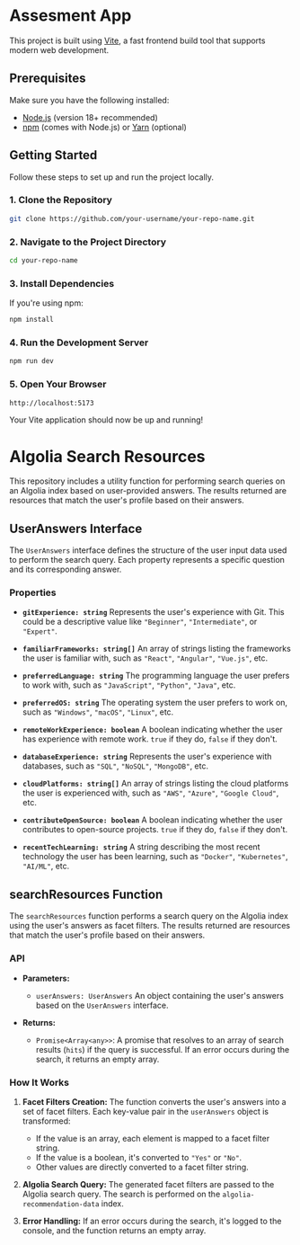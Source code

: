# Assesment App

This project is built using [Vite](https://vitejs.dev/), a fast frontend build tool that supports modern web development.

## Prerequisites

Make sure you have the following installed:

- [Node.js](https://nodejs.org/) (version 18+ recommended)
- [npm](https://www.npmjs.com/) (comes with Node.js) or [Yarn](https://yarnpkg.com/) (optional)

## Getting Started

Follow these steps to set up and run the project locally.

### 1. Clone the Repository

```bash
git clone https://github.com/your-username/your-repo-name.git
```

### 2. Navigate to the Project Directory

```bash
cd your-repo-name
```

### 3. Install Dependencies

If you're using npm:

```bash
npm install
```

### 4. Run the Development Server

```bash
npm run dev
```

### 5. Open Your Browser

```bash
http://localhost:5173
```

Your Vite application should now be up and running!

# Algolia Search Resources

This repository includes a utility function for performing search queries on an Algolia index based on user-provided answers. The results returned are resources that match the user's profile based on their answers.

## UserAnswers Interface

The `UserAnswers` interface defines the structure of the user input data used to perform the search query. Each property represents a specific question and its corresponding answer.

### Properties

- **`gitExperience: string`**
  Represents the user's experience with Git. This could be a descriptive value like `"Beginner"`, `"Intermediate"`, or `"Expert"`.

- **`familiarFrameworks: string[]`**
  An array of strings listing the frameworks the user is familiar with, such as `"React"`, `"Angular"`, `"Vue.js"`, etc.

- **`preferredLanguage: string`**
  The programming language the user prefers to work with, such as `"JavaScript"`, `"Python"`, `"Java"`, etc.

- **`preferredOS: string`**
  The operating system the user prefers to work on, such as `"Windows"`, `"macOS"`, `"Linux"`, etc.

- **`remoteWorkExperience: boolean`**
  A boolean indicating whether the user has experience with remote work. `true` if they do, `false` if they don't.

- **`databaseExperience: string`**
  Represents the user's experience with databases, such as `"SQL"`, `"NoSQL"`, `"MongoDB"`, etc.

- **`cloudPlatforms: string[]`**
  An array of strings listing the cloud platforms the user is experienced with, such as `"AWS"`, `"Azure"`, `"Google Cloud"`, etc.

- **`contributeOpenSource: boolean`**
  A boolean indicating whether the user contributes to open-source projects. `true` if they do, `false` if they don't.

- **`recentTechLearning: string`**
  A string describing the most recent technology the user has been learning, such as `"Docker"`, `"Kubernetes"`, `"AI/ML"`, etc.

## searchResources Function

The `searchResources` function performs a search query on the Algolia index using the user's answers as facet filters. The results returned are resources that match the user's profile based on their answers.

### API

- **Parameters:**

  - `userAnswers: UserAnswers`
    An object containing the user's answers based on the `UserAnswers` interface.

- **Returns:**
  - `Promise<Array<any>>`: A promise that resolves to an array of search results (`hits`) if the query is successful. If an error occurs during the search, it returns an empty array.

### How It Works

1. **Facet Filters Creation:**
   The function converts the user's answers into a set of facet filters. Each key-value pair in the `userAnswers` object is transformed:

   - If the value is an array, each element is mapped to a facet filter string.
   - If the value is a boolean, it's converted to `"Yes"` or `"No"`.
   - Other values are directly converted to a facet filter string.

2. **Algolia Search Query:**
   The generated facet filters are passed to the Algolia search query. The search is performed on the `algolia-recommendation-data` index.

3. **Error Handling:**
   If an error occurs during the search, it's logged to the console, and the function returns an empty array.
